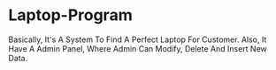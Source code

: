 # Laptop-Program
Basically, It's A System To Find A Perfect Laptop For Customer. Also, It Have A Admin Panel, Where Admin Can Modify, Delete  And Insert New Data.
